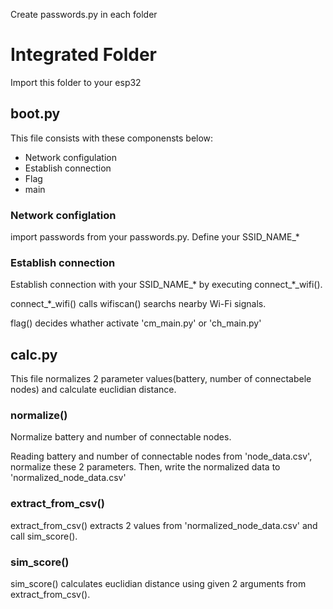 Create passwords.py in each folder
# Integrated Folder
Import this folder to your esp32

## boot.py
This file consists with these componensts below:
- Network configulation
- Establish connection
- Flag 
- main

### Network configlation
import passwords from your passwords.py. Define your SSID_NAME_*

### Establish connection
Establish connection with your SSID_NAME_* by executing connect_*_wifi().

connect_*_wifi() calls wifiscan() searchs nearby Wi-Fi signals.

flag() decides whather activate 'cm_main.py' or 'ch_main.py'

## calc.py
This file normalizes 2 parameter values(battery, number of connectabele nodes) and calculate euclidian distance.

### normalize()
Normalize battery and number of connectable nodes.

Reading battery and number of connectable nodes from 'node_data.csv', normalize these 2 parameters.
Then, write the normalized data to 'normalized_node_data.csv'

### extract_from_csv()
extract_from_csv() extracts 2 values from 'normalized_node_data.csv' and call sim_score().

### sim_score()
sim_score() calculates euclidian distance using given 2 arguments from extract_from_csv().